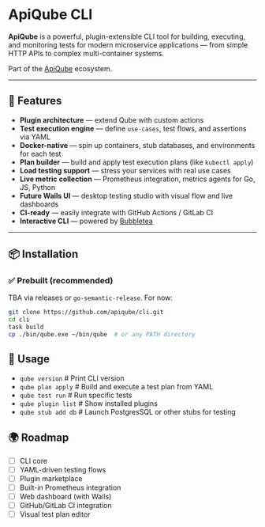 # ApiQube CLI

**ApiQube** is a powerful, plugin-extensible CLI tool for building, executing, and monitoring tests for modern microservice applications — from simple HTTP APIs to complex multi-container systems.

Part of the [ApiQube](https://github.com/apiqube) ecosystem.

---

## 🚀 Features

-  **Plugin architecture** — extend Qube with custom actions
-  **Test execution engine** — define `use-cases`, test flows, and assertions via YAML
-  **Docker-native** — spin up containers, stub databases, and environments for each test
-  **Plan builder** — build and apply test execution plans (like `kubectl apply`)
-  **Load testing support** — stress your services with real use cases
-  **Live metric collection** — Prometheus integration, metrics agents for Go, JS, Python
-  **Future Wails UI** — desktop testing studio with visual flow and live dashboards
-  **CI-ready** — easily integrate with GitHub Actions / GitLab CI
-  **Interactive CLI** — powered by [Bubbletea](https://github.com/charmbracelet/bubbletea)

---

## 📦 Installation

### ✅ Prebuilt (recommended)

TBA via releases or `go-semantic-release`. For now:

```bash
git clone https://github.com/apiqube/cli.git
cd cli
task build
cp ./bin/qube.exe ~/bin/qube  # or any PATH directory
```

## 🧪 Usage
- `qube version`        # Print CLI version
- `qube plan apply`    # Build and execute a test plan from YAML
- `qube test run`       # Run specific tests
- `qube plugin list`    # Show installed plugins
- `qube stub add db`    # Launch PostgresSQL or other stubs for testing

## 🌍 Roadmap
- [ ] CLI core
- [ ] YAML-driven testing flows
- [ ] Plugin marketplace
- [ ] Built-in Prometheus integration
- [ ] Web dashboard (with Wails)
- [ ] GitHub/GitLab CI integration
- [ ] Visual test plan editor
